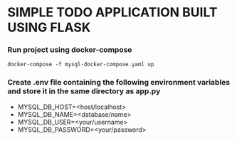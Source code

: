 # SIMPLE TODO APPLICATION BUILT USING FLASK

### Run project using docker-compose

```
docker-compose -f mysql-docker-compose.yaml up

```

### Create .env file containing the following environment variables and store it in the same directory as app.py

- MYSQL_DB_HOST=<host/localhost>
- MYSQL_DB_NAME=<database/name>
- MYSQL_DB_USER=<your/username>
- MYSQL_DB_PASSWORD=<your/password>
